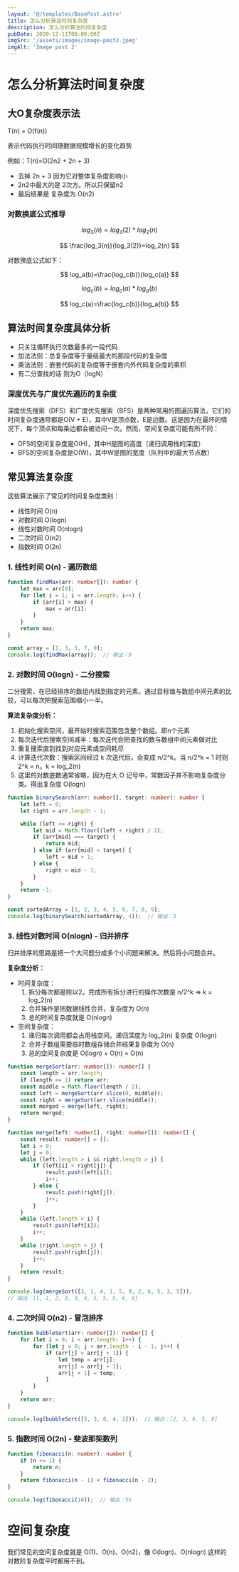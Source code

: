 ```yaml
---
layout: '@/templates/BasePost.astro'
title: 怎么分析算法时间复杂度
description: 怎么分析算法时间复杂度
pubDate: 2020-12-11T00:00:00Z
imgSrc: '/assets/images/image-post2.jpeg'
imgAlt: 'Image post 2'
---
```


# 怎么分析算法时间复杂度

## 大O复杂度表示法

T(n) = O(f(n))

表示代码执行时间随数据规模增长的变化趋势

例如：T(n)=O(2n2 + 2n + 3)
- 去掉 2n + 3 因为它对整体复杂度影响小
- 2n2中最大的是 2次方。所以只保留n2
- 最后结果是 复杂度为 O(n2)

### 对数换底公式推导

$$
log_3(n)=log_3(2)*log_2(n)
$$

$$
\frac{log_3(n)}{log_3(2)}=log_2(n)
$$

对数换底公式如下：

$$
log_a(b)=\frac{log_c(b)}{log_c(a)}
$$

$$
log_c(b)=log_c(a)*log_a(b)
$$

$$
log_c(a)=\frac{log_c(b)}{log_a(b)}
$$

## 算法时间复杂度具体分析

- 只关注循环执行次数最多的一段代码
- 加法法则：总复杂度等于量级最大的那段代码的复杂度
- 乘法法则：嵌套代码的复杂度等于嵌套内外代码复杂度的乘积
- 有二分查找的话 则为O（logN）

### 深度优先与广度优先遍历的复杂度

深度优先搜索（DFS）和广度优先搜索（BFS）是两种常用的图遍历算法，它们的时间复杂度通常都是O(V + E)，其中V是顶点数，E是边数。这是因为在最坏的情况下，每个顶点和每条边都会被访问一次。然而，空间复杂度可能有所不同：
- DFS的空间复杂度是O(H)，其中H是图的高度（递归调用栈的深度）
- BFS的空间复杂度是O(W)，其中W是图的宽度（队列中的最大节点数）

## 常见算法复杂度

这些算法展示了常见的时间复杂度类别：
- 线性时间 O(n)
- 对数时间 O(logn)
- 线性对数时间 O(nlogn)
- 二次时间 O(n2)
- 指数时间 O(2n)

### 1. 线性时间 O(n) - 遍历数组

```typescript
function findMax(arr: number[]): number {
    let max = arr[0];
    for (let i = 1; i < arr.length; i++) {
        if (arr[i] > max) {
            max = arr[i];
        }
    }
    return max;
}

const array = [1, 3, 5, 7, 9];
console.log(findMax(array));  // 输出：9
```

### 2. 对数时间 O(logn) - 二分搜索

二分搜索，在已经排序的数组内找到指定的元素。通过目标值与数组中间元素的比较，可以每次把搜索范围缩小一半。

**算法复杂度分析：**
1. 初始化搜索空间，最开始时搜索范围包含整个数组。即n个元素
2. 每次迭代后搜索空间减半：每次迭代会把查找的数与数组中间元素做对比
3. 重复搜索直到找到对应元素或空间耗尽
4. 计算迭代次数：搜索区间经过 k 次迭代后。会变成 n/2^k。当 n/2^k = 1 时则 2^k = n。k = log_2(n)
5. 这里的对数底数通常省略，因为在大 O 记号中，常数因子并不影响复杂度分类。得出复杂度 O(logn)

```typescript
function binarySearch(arr: number[], target: number): number {
    let left = 0;
    let right = arr.length - 1;

    while (left <= right) {
        let mid = Math.floor((left + right) / 2);
        if (arr[mid] === target) {
            return mid;
        } else if (arr[mid] < target) {
            left = mid + 1;
        } else {
            right = mid - 1;
        }
    }
    return -1;
}

const sortedArray = [1, 2, 3, 4, 5, 6, 7, 8, 9];
console.log(binarySearch(sortedArray, 4));  // 输出：3
```

### 3. 线性对数时间 O(nlogn) - 归并排序

归并排序的思路是把一个大问题分成多个小问题来解决。然后将小问题合并。

**复杂度分析：**
- 时间复杂度：
  1. 拆分每次都是除以2。完成所有拆分进行的操作次数是 n/2^k ⇒ k = log_2(n)
  2. 合并操作是把数据线性合并，复杂度为 O(n)
  3. 总的时间复杂度就是 O(nlogn)
- 空间复杂度：
  1. 递归每次调用都会占用栈空间。递归深度为 log_2(n) 复杂度 O(logn)
  2. 合并子数组需要临时数组存储合并结果复杂度为 O(n)
  3. 总的空间复杂度是 O(logn) + O(n) = O(n)

```typescript
function mergeSort(arr: number[]): number[] {
    const length = arr.length;
    if (length <= 1) return arr;
    const middle = Math.floor(length / 2);
    const left = mergeSort(arr.slice(0, middle));
    const right = mergeSort(arr.slice(middle));
    const merged = merge(left, right);
    return merged;
}

function merge(left: number[], right: number[]): number[] {
    const result: number[] = [];
    let i = 0;
    let j = 0;
    while (left.length > i && right.length > j) {
        if (left[i] < right[j]) {
            result.push(left[i]);
            i++;
        } else {
            result.push(right[j]);
            j++;
        }
    }
    while (left.length > i) {
        result.push(left[i]);
        i++;
    }
    while (right.length > j) {
        result.push(right[j]);
        j++;
    }
    return result;
}

console.log(mergeSort([3, 1, 4, 1, 5, 9, 2, 6, 5, 3, 5]));
// 输出：[1, 1, 2, 3, 3, 4, 5, 5, 5, 6, 9]
```

### 4. 二次时间 O(n2) - 冒泡排序

```typescript
function bubbleSort(arr: number[]): number[] {
    for (let i = 0; i < arr.length; i++) {
        for (let j = 0; j < arr.length - i - 1; j++) {
            if (arr[j] > arr[j + 1]) {
                let temp = arr[j];
                arr[j] = arr[j + 1];
                arr[j + 1] = temp;
            }
        }
    }
    return arr;
}

console.log(bubbleSort([5, 3, 8, 4, 2]));  // 输出：[2, 3, 4, 5, 8]
```

### 5. 指数时间 O(2n) - 斐波那契数列

```typescript
function fibonacci(n: number): number {
    if (n <= 1) {
        return n;
    }
    return fibonacci(n - 1) + fibonacci(n - 2);
}

console.log(fibonacci(10));  // 输出：55
```

# 空间复杂度

我们常见的空间复杂度就是 O(1)、O(n)、O(n2)，像 O(logn)、O(nlogn) 这样的对数阶复杂度平时都用不到。